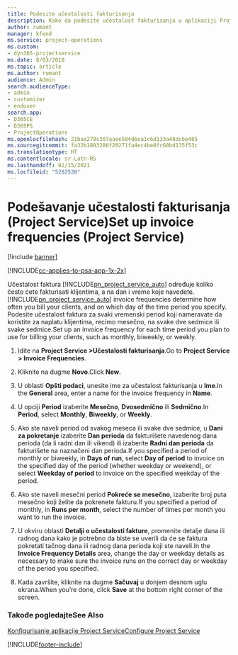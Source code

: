 ```yaml
---
title: Podesite učestalosti fakturisanja
description: Kako da podesite učestalost fakturisanja u aplikaciji Project Service
author: rumant
manager: kfend
ms.service: project-operations
ms.custom:
- dyn365-projectservice
ms.date: 8/03/2018
ms.topic: article
ms.author: rumant
audience: Admin
search.audienceType:
- admin
- customizer
- enduser
search.app:
- D365CE
- D365PS
- ProjectOperations
ms.openlocfilehash: 21baa270c307aaee584d6ea1c6d133a48dcbe485
ms.sourcegitcommit: fa32b1893286f20271fa4ec4be8fc68bd135f53c
ms.translationtype: HT
ms.contentlocale: sr-Latn-RS
ms.lasthandoff: 02/15/2021
ms.locfileid: "5282530"
---
```

# <a name="set-up-invoice-frequencies-project-service"></a><span data-ttu-id="bcea7-103">Podešavanje učestalosti fakturisanja (Project Service)</span><span class="sxs-lookup"><span data-stu-id="bcea7-103">Set up invoice frequencies (Project Service)</span></span>

[!include [banner](../includes/psa-now-project-operations.md)]

[!INCLUDE[cc-applies-to-psa-app-1x-2x](../includes/cc-applies-to-psa-app-1x-2x.md)]

<span data-ttu-id="bcea7-104">Učestalost faktura [!INCLUDE[pn_project_service_auto](../includes/pn-project-service-auto.md)] određuje koliko često ćete fakturisati klijentima, a na dan i vreme koje navedete.</span><span class="sxs-lookup"><span data-stu-id="bcea7-104">[!INCLUDE[pn_project_service_auto](../includes/pn-project-service-auto.md)] invoice frequencies determine how often you bill your clients, and on which day of the time period you specify.</span></span> <span data-ttu-id="bcea7-105">Podesite učestalost faktura za svaki vremenski period koji nameravate da koristite za naplatu klijentima, recimo mesečno, na svake dve sedmice ili svake sedmice.</span><span class="sxs-lookup"><span data-stu-id="bcea7-105">Set up an invoice frequency for each time period you plan to use for billing your clients, such as monthly, biweekly, or weekly.</span></span>  
  
1.  <span data-ttu-id="bcea7-106">Idite na **Project Service >Učestalosti fakturisanja**.</span><span class="sxs-lookup"><span data-stu-id="bcea7-106">Go to **Project Service > Invoice Frequencies**.</span></span>  
  
2.  <span data-ttu-id="bcea7-107">Kliknite na dugme **Novo**.</span><span class="sxs-lookup"><span data-stu-id="bcea7-107">Click **New**.</span></span>  
  
3.  <span data-ttu-id="bcea7-108">U oblasti **Opšti podaci**, unesite ime za učestalost fakturisanja u **Ime**.</span><span class="sxs-lookup"><span data-stu-id="bcea7-108">In the **General** area, enter a name for the invoice frequency in **Name**.</span></span>  
  
4.  <span data-ttu-id="bcea7-109">U opciji **Period** izaberite **Mesečno**, **Dvosedmično** ili **Sedmično**.</span><span class="sxs-lookup"><span data-stu-id="bcea7-109">In **Period**, select **Monthly**, **Biweekly**, or **Weekly**.</span></span>  
  
5.  <span data-ttu-id="bcea7-110">Ako ste naveli period od svakog meseca ili svake dve sedmice, u **Dani za pokretanje** izaberite **Dan perioda** da fakturišete navedenog dana perioda (da li radni dan ili vikend) ili izaberite **Radni dan perioda** da fakturišete na naznačeni dan perioda.</span><span class="sxs-lookup"><span data-stu-id="bcea7-110">If you specified a period of monthly or biweekly, in **Days of run**, select **Day of period** to invoice on the specified day of the period (whether weekday or weekend), or select **Weekday of period** to invoice on the specified weekday of the period.</span></span>  
  
6.  <span data-ttu-id="bcea7-111">Ako ste naveli mesečni period **Pokreće se mesečno**, izaberite broj puta mesečno koji želite da pokrenete fakturu.</span><span class="sxs-lookup"><span data-stu-id="bcea7-111">If you specified a period of monthly, in **Runs per month**, select the number of times per month you want to run the invoice.</span></span>  
  
7.  <span data-ttu-id="bcea7-112">U okviru oblasti **Detalji o učestalosti fakture**, promenite detalje dana ili radnog dana kako je potrebno da biste se uverili da će se faktura pokretati tačnog dana ili radnog dana perioda koji ste naveli.</span><span class="sxs-lookup"><span data-stu-id="bcea7-112">In the **Invoice Frequency Details** area, change the day or weekday details as necessary to make sure the invoice runs on the correct day or weekday of the period you specified.</span></span>  
  
8.  <span data-ttu-id="bcea7-113">Kada završite, kliknite na dugme **Sačuvaj** u donjem desnom uglu ekrana.</span><span class="sxs-lookup"><span data-stu-id="bcea7-113">When you’re done, click **Save** at the bottom right corner of the screen.</span></span>  
  
### <a name="see-also"></a><span data-ttu-id="bcea7-114">Takođe pogledajte</span><span class="sxs-lookup"><span data-stu-id="bcea7-114">See Also</span></span>  
 [<span data-ttu-id="bcea7-115">Konfigurisanje aplikacije Project Service</span><span class="sxs-lookup"><span data-stu-id="bcea7-115">Configure Project Service</span></span>](../psa/configure.md)


[!INCLUDE[footer-include](../includes/footer-banner.md)]